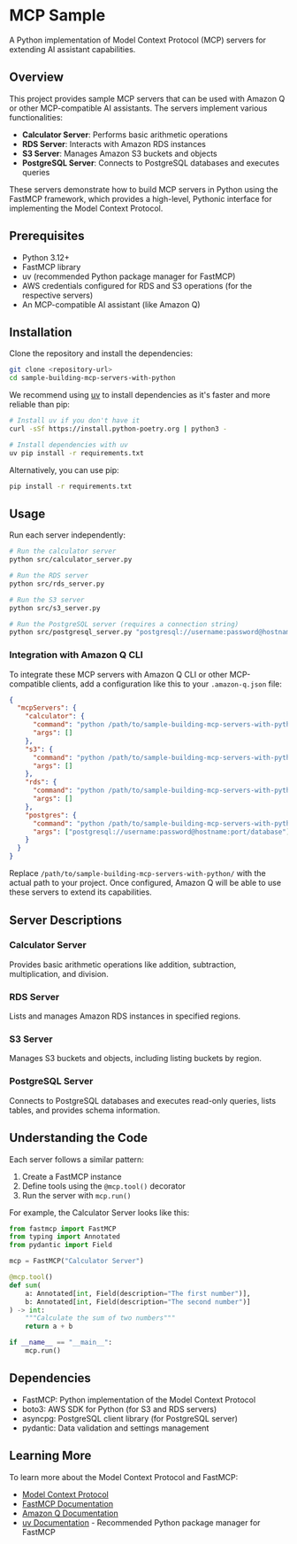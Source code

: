 # MCP Sample

A Python implementation of Model Context Protocol (MCP) servers for extending AI assistant capabilities.

## Overview

This project provides sample MCP servers that can be used with Amazon Q or other MCP-compatible AI assistants. The servers implement various functionalities:

- **Calculator Server**: Performs basic arithmetic operations
- **RDS Server**: Interacts with Amazon RDS instances
- **S3 Server**: Manages Amazon S3 buckets and objects
- **PostgreSQL Server**: Connects to PostgreSQL databases and executes queries

These servers demonstrate how to build MCP servers in Python using the FastMCP framework, which provides a high-level, Pythonic interface for implementing the Model Context Protocol.

## Prerequisites

- Python 3.12+
- FastMCP library
- uv (recommended Python package manager for FastMCP)
- AWS credentials configured for RDS and S3 operations (for the respective servers)
- An MCP-compatible AI assistant (like Amazon Q)

## Installation

Clone the repository and install the dependencies:

```bash
git clone <repository-url>
cd sample-building-mcp-servers-with-python
```

We recommend using [uv](https://github.com/astral-sh/uv) to install dependencies as it's faster and more reliable than pip:

```bash
# Install uv if you don't have it
curl -sSf https://install.python-poetry.org | python3 -

# Install dependencies with uv
uv pip install -r requirements.txt
```

Alternatively, you can use pip:

```bash
pip install -r requirements.txt
```

## Usage

Run each server independently:

```bash
# Run the calculator server
python src/calculator_server.py

# Run the RDS server
python src/rds_server.py

# Run the S3 server
python src/s3_server.py

# Run the PostgreSQL server (requires a connection string)
python src/postgresql_server.py "postgresql://username:password@hostname:port/database"
```

### Integration with Amazon Q CLI

To integrate these MCP servers with Amazon Q CLI or other MCP-compatible clients, add a configuration like this to your `.amazon-q.json` file:

```json
{
  "mcpServers": {
    "calculator": {
      "command": "python /path/to/sample-building-mcp-servers-with-python/src/calculator_server.py",
      "args": []
    },
    "s3": {
      "command": "python /path/to/sample-building-mcp-servers-with-python/src/s3_server.py",
      "args": []
    },
    "rds": {
      "command": "python /path/to/sample-building-mcp-servers-with-python/src/rds_server.py",
      "args": []
    },
    "postgres": {
      "command": "python /path/to/sample-building-mcp-servers-with-python/src/postgresql_server.py",
      "args": ["postgresql://username:password@hostname:port/database"]
    }
  }
}
```

Replace `/path/to/sample-building-mcp-servers-with-python/` with the actual path to your project. Once configured, Amazon Q will be able to use these servers to extend its capabilities.

## Server Descriptions

### Calculator Server

Provides basic arithmetic operations like addition, subtraction, multiplication, and division.

### RDS Server

Lists and manages Amazon RDS instances in specified regions.

### S3 Server

Manages S3 buckets and objects, including listing buckets by region.

### PostgreSQL Server

Connects to PostgreSQL databases and executes read-only queries, lists tables, and provides schema information.

## Understanding the Code

Each server follows a similar pattern:

1. Create a FastMCP instance
2. Define tools using the `@mcp.tool()` decorator
3. Run the server with `mcp.run()`

For example, the Calculator Server looks like this:

```python
from fastmcp import FastMCP
from typing import Annotated
from pydantic import Field

mcp = FastMCP("Calculator Server")

@mcp.tool()
def sum(
    a: Annotated[int, Field(description="The first number")],
    b: Annotated[int, Field(description="The second number")]
) -> int:
    """Calculate the sum of two numbers"""
    return a + b

if __name__ == "__main__":
    mcp.run()
```

## Dependencies

- FastMCP: Python implementation of the Model Context Protocol
- boto3: AWS SDK for Python (for S3 and RDS servers)
- asyncpg: PostgreSQL client library (for PostgreSQL server)
- pydantic: Data validation and settings management

## Learning More

To learn more about the Model Context Protocol and FastMCP:

- [Model Context Protocol](https://modelcontextprotocol.io/)
- [FastMCP Documentation](https://gofastmcp.com/)
- [Amazon Q Documentation](https://docs.aws.amazon.com/amazonq/)
- [uv Documentation](https://github.com/astral-sh/uv) - Recommended Python package manager for FastMCP
